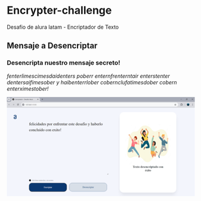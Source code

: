 # Encrypter-challenge
Desafio de alura latam - Encriptador de Texto

## Mensaje a Desencriptar

### Desencripta nuestro mensaje secreto!

_fenterlimescimesdaidenters poberr enternfrenterntair enterstenter dentersaifimesober y haibenterrlober cobernclufatimesdober cobern enterximestober!_

[![Desencriptado](img/captura-resultado.png)](https://github.com/erickgutierrez/Encrypter-challenge/blob/main/img/encriptado.jpg)